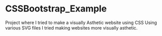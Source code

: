 # CSSBootstrap_Example
Project where I tried to make a visually Asthetic website using CSS
Using various SVG files I tried making websites more visually asthetic.

